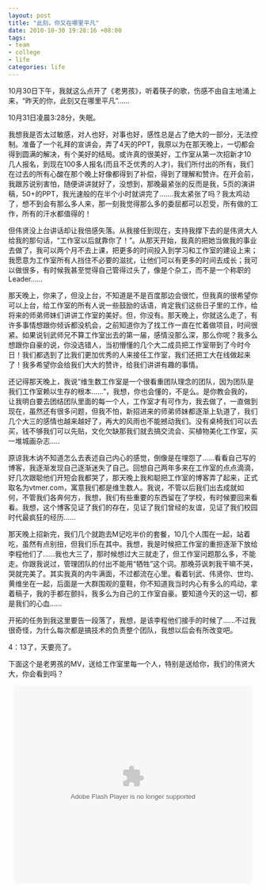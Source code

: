 ```yaml
---
layout: post
title: "此刻，你又在哪里平凡"
date: 2010-10-30 19:28:16 +08:00
tags:
- team
- college
- life
categories: life
---
```


10月30日下午，我就这么点开了《老男孩》，听着筷子的歌，伤感不由自主地涌上来，“昨天的你，此刻又在哪里平凡”......

10月31日凌晨3:28分，失眠。

我想我是否太过敏感，对人也好，对事也好，感性总是占了绝大的一部分，无法控制。准备了一个礼拜的宣讲会，弄了4天的PPT，我原以为在那天晚上，一切都会得到圆满的解决，有个美好的结局。或许真的很美好，工作室从第一次招新才10几人报名，到现在100多人报名(而且不乏优秀的人才)，我们所付出的所有，我们在过去的所有心酸在那个晚上好像都得到了补偿，得到了理解和赞许。在开会前，我跟苏说别害怕，随便讲讲就好了，没想到，那晚最紧张的反而是我，5页的演讲稿，50+的PPT，我光速般的在半个小时就讲完了.......我太紧张了吗？我太鸡动了，想不到会有那么多人来，那一刻我觉得那么多的委屈都可以忍受，所有做的工作，所有的汗水都值得的！
<!--more-->
但伟贤没上台讲话却让我倍感失落。从我接任到现在，支持我撑下去的是伟贤大人给我的那句话，“工作室以后就靠你了！”。从那天开始，我真的把她当做我的事业去做了，我可以两个月不去上课，把更多的时间投入到学习和工作室的建设上来；我愿意为工作室所有人挡住不必要的滋扰，让他们可以有更多的时间去成长；我可以做很多，有时候我甚至觉得自己管得过头了，像是个杂工，而不是一个称职的Leader......

那天晚上，你来了，但没上台，不知道是不是百度那边会很忙，但我真的很希望你可以上台，给工作室的所有人说一些鼓励的话语，肯定我们这些日子里的工作，给将来的师弟师妹们讲讲工作室的美好。但，你没有。那天晚上，你就这么走了，有许多事情想跟你倾诉都没机会，之前知道你为了找工作一直在忙着做项目，时间很紧。如果说钊武师兄不算工作室出去的第一届，感情没那么深，那么你呢？我多么想跟你自豪的说，你没选错人，当初懵懂的几个大二成员把工作室带到了今时今日！我们都选到了比我们更加优秀的人来接任工作室，我们还把工大在线做起来了！我多希望你会给我们大大的赞许，给我们讲讲有趣的事情。

还记得那天晚上，我说“维生数工作室是一个很看重团队理念的团队，因为团队是我们工作室赖以生存的根本......”，我想，你也会懂的，不是么。是你教会我的，让我明白要去团结团队里面的每一个人，工作室才有可作为，我去做了，一直做到现在，虽然还有很多问题，但我不怕，新招进来的师弟师妹都逐渐上轨道了，我们几个大三的感情也越来越好了，再大的风雨也不能撼动我们。没有桌椅我们可以去买，钱不够我们可以先贴，文化欠缺那我们就去搞交流会、买植物美化工作室，买一堆城画杂志.....

原谅我木讷不知道怎么去表述自己内心的感觉，倒像是在埋怨了......看看自己写的博客，我逐渐发现自己逐渐迷失了自己。回想自己两年多来在工作室的点点滴滴，好几次跟聪他们开短会我都哭了，那天晚上我和聪把工作室的博客弄了起来，正式取名为vtmer.com，寓意我们都是维生数人。我说，不管以后我们出去成就如何，不管我们各奔何方，我想，我们有些重要的东西留在了学校，有时候要回来看看。我想，这个博客见证了我们的存在，见证了我们曾经的友谊，见证了我们校园时代最疯狂的经历......

那天晚上招新完，我们几个就跑去M记吃半价的套餐，10几个人围在一起，站着吃，虽然有点别扭，但我们乐在其中。我想，我是时候把工作室的重担逐渐下放给李程他们了......我也大三了，那时候想过大三就走了，但工作室问题那么多，不能走。你跟我说过，管理团队的付出不能用“牺牲”这个词。那晚芬讽刺我干嘛不哭，哭就完美了。其实我真的内牛满面，不过都流在心里。看着钊武、伟贤你、世均、黄维坐在一起，后面是一大群围观的童鞋，你不知道我当时内心有多么的鸡动，拿着稿子，我的手都在颤抖，我多么为自己的工作室自豪。要知道今天的这一切，都是我们的心血......

开拓的任务到我这里要告一段落了，我想，是该李程他们接手的时候了......不过我很奇怪，为什么每次都是搞技术的负责整个团队，我想以后会有所改变吧。

4：13了，天要亮了。

下面这个是老男孩的MV，送给工作室里每一个人，特别是送给你，我们的伟贤大大，你会看到吗？

<p style="text-align: center;"><object classid="clsid:d27cdb6e-ae6d-11cf-96b8-444553540000" width="480" height="400" codebase="http://download.macromedia.com/pub/shockwave/cabs/flash/swflash.cab#version=6,0,40,0"><param name="align" value="middle" /><param name="src" value="http://player.youku.com/player.php/sid/XMjE4MzIzNDE2/v.swf" /><param name="quality" value="high" /><embed type="application/x-shockwave-flash" width="480" height="400" src="http://player.youku.com/player.php/sid/XMjE4MzIzNDE2/v.swf" quality="high" align="middle"></embed></object></p>
